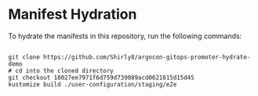 
# Manifest Hydration

To hydrate the manifests in this repository, run the following commands:

```shell

git clone https://github.com/Shirly8/argocon-gitops-promoter-hydrate-demo
# cd into the cloned directory
git checkout 18027ee7971f6d759d739089acd0621615d15d45
kustomize build ./user-configuration/staging/e2e
```